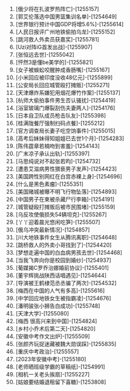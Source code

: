 
1. [俄少将在扎波罗热阵亡]-[1255157]
1. [郭艾伦落选中国男篮集训名单]-[1254649]
1. [世界银行预计中国GDP将增5.6%]-[1255614]
1. [人民日报评广州地铁偷拍乌龙]-[1255152]
1. [跳河救人外卖员获嘉奖]-[1255781]
1. [Uzi对阵iG首发出战]-[1255907]
1. [张恒远去世]-[1255042]
1. [怦然3是懂be美学的]-[1255821]
1. [女子被蜈蚣咬醒肿成香肠嘴]-[1255167]
1. [小米回应被印度没收48亿元]-[1255899]
1. [公安局长回应城管殴打摊贩]-[1255271]
1. [天津爆炸系嫌犯用烟花爆竹作案]-[1255137]
1. [杭师大偷拍事件男生否认骚扰]-[1254419]
1. [浴室玻璃门爆裂刮伤夫妻两人]-[1254176]
1. [日本自卫队成员枪击队友]-[1255398]
1. [桂满陇餐厅强制扫码点餐]-[1255212]
1. [官方调查局长妻子吃空饷事件]-[1255015]
1. [高考后妹妹得知姐姐已去世1个月]-[1254283]
1. [陈伟霆章若楠吻到害羞]-[1254143]
1. [广末凉子承认出轨]-[1255397]
1. [马思纯说对不起张若昀]-[1254732]
1. [遭患艾滋病男性猥亵男子发声]-[1254423]
1. [美国跨性别网红在白宫赤裸上身]-[1254696]
1. [什么是黑色素瘤]-[1255351]
1. [美国赌城被曝不明飞行物坠落]-[1254893]
1. [中国男子在柬被杀藏尸行李箱]-[1254191]
1. [城管疑殴打摊贩后被市民围堵]-[1255159]
1. [乌反攻使俄损失54辆坦克]-[1255267]
1. [丫丫迎着晨光悠闲吃笋]-[1255507]
1. [俄乌冲突最新情况]-[1254857]
1. [川大地铁事件女生从腾讯离职]-[1254648]
1. [跳桥救人的外卖小哥找到了]-[1254420]
1. [梦想走遍中国的白血病男孩去世]-[1254468]
1. [当我飞奔向你是校园到婚纱]-[1254937]
1. [葡媒揭C罗乔治娜婚前协议]-[1255401]
1. [董宇辉挑战陕西话唱遇见]-[1254644]
1. [导演被王鹤棣范丞丞骗了两次]-[1254532]
1. [梅西在中国的人气有多高]-[1255616]
1. [中学回应地铁女生被指霸凌]-[1254676]
1. [潘明骏张小狮告白成功]-[1255748]
1. [天津大学]-[1255080]
1. [梅西 很高兴来到中国]-[1254824]
1. [乡村小乔术后第二天]-[1254820]
1. [安徽中考作文出炉]-[1255509]
1. [张颜齐玩捉迷藏被魏大勋误踩]-[1255835]
1. [重庆中考政治]-[1255557]
1. [2023年安徽中考]-[1255180]
1. [老师晒班级学霸的草稿纸]-[1254991]
1. [相机一关老头挨扇]-[1255227]
1. [姑娘要结婚退租留下喜糖]-[1253808]